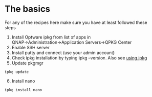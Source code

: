 # The basics
For any of the recipes here make sure you have at least followed these steps

1. Install Optware ipkg from list of apps in QNAP→Administration→Application Servers→QPKG Center
2. Enable SSH server
3. Install putty and connect (use your admin account)
4. Check ipkg installation by typing ipkg –version. Also see [using ipkg](http://wiki.qnap.com/wiki/Using_IPKG)
5. Update pkgmgr

```
ipkg update
```

6. Install nano

```
ipkg install nano
```